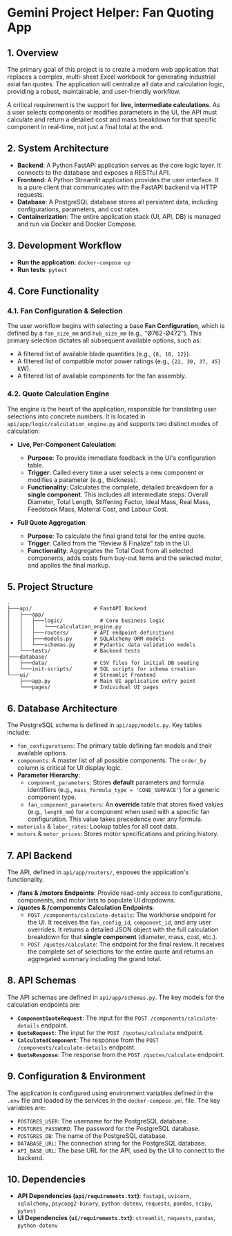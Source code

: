 # Gemini Project Helper: Fan Quoting App

## 1. Overview

The primary goal of this project is to create a modern web application that replaces a complex, multi-sheet Excel workbook for generating industrial axial fan quotes. The application will centralize all data and calculation logic, providing a robust, maintainable, and user-friendly workflow.

A critical requirement is the support for **live, intermediate calculations**. As a user selects components or modifies parameters in the UI, the API must calculate and return a detailed cost and mass breakdown for that specific component in real-time, not just a final total at the end.

## 2. System Architecture

-   **Backend**: A Python FastAPI application serves as the core logic layer. It connects to the database and exposes a RESTful API.
-   **Frontend**: A Python Streamlit application provides the user interface. It is a pure client that communicates with the FastAPI backend via HTTP requests.
-   **Database**: A PostgreSQL database stores all persistent data, including configurations, parameters, and cost rates.
-   **Containerization**: The entire application stack (UI, API, DB) is managed and run via Docker and Docker Compose.

## 3. Development Workflow

-   **Run the application**: `docker-compose up`
-   **Run tests**: `pytest`

## 4. Core Functionality

### 4.1. Fan Configuration & Selection

The user workflow begins with selecting a base **Fan Configuration**, which is defined by a `fan_size_mm` and `hub_size_mm` (e.g., "Ø762-Ø472"). This primary selection dictates all subsequent available options, such as:

-   A filtered list of available blade quantities (e.g., `{8, 10, 12}`).
-   A filtered list of compatible motor power ratings (e.g., `{22, 30, 37, 45}` kW).
-   A filtered list of available components for the fan assembly.

### 4.2. Quote Calculation Engine

The engine is the heart of the application, responsible for translating user selections into concrete numbers. It is located in `api/app/logic/calculation_engine.py` and supports two distinct modes of calculation:

-   **Live, Per-Component Calculation**: 
    -   **Purpose**: To provide immediate feedback in the UI's configuration table.
    -   **Trigger**: Called every time a user selects a new component or modifies a parameter (e.g., thickness).
    -   **Functionality**: Calculates the complete, detailed breakdown for a **single component**. This includes all intermediate steps: Overall Diameter, Total Length, Stiffening Factor, Ideal Mass, Real Mass, Feedstock Mass, Material Cost, and Labour Cost.

-   **Full Quote Aggregation**:
    -   **Purpose**: To calculate the final grand total for the entire quote.
    -   **Trigger**: Called from the "Review & Finalize" tab in the UI.
    -   **Functionality**: Aggregates the Total Cost from all selected components, adds costs from buy-out items and the selected motor, and applies the final markup.

## 5. Project Structure

```
.
├───api/                    # FastAPI Backend
│   ├───app/
│   │   ├───logic/            # Core business logic
│   │   │   └───calculation_engine.py
│   │   ├───routers/        # API endpoint definitions
│   │   ├───models.py       # SQLAlchemy ORM models
│   │   └───schemas.py      # Pydantic data validation models
│   └───tests/              # Backend tests
├───database/
│   ├───data/               # CSV files for initial DB seeding
│   └───init-scripts/       # SQL scripts for schema creation
└───ui/                     # Streamlit Frontend
    ├───app.py              # Main UI application entry point
    └───pages/              # Individual UI pages
```

## 6. Database Architecture

The PostgreSQL schema is defined in `api/app/models.py`. Key tables include:

-   `fan_configurations`: The primary table defining fan models and their available options.
-   `components`: A master list of all possible components. The `order_by` column is critical for UI display logic.
-   **Parameter Hierarchy**:
    -   `component_parameters`: Stores **default** parameters and formula identifiers (e.g., `mass_formula_type = 'CONE_SURFACE'`) for a generic component type.
    -   `fan_component_parameters`: An **override** table that stores fixed values (e.g., `length_mm`) for a component when used with a specific fan configuration. This value takes precedence over any formula.
-   `materials` & `labor_rates`: Lookup tables for all cost data.
-   `motors` & `motor_prices`: Stores motor specifications and pricing history.

## 7. API Backend

The API, defined in `api/app/routers/`, exposes the application's functionality.

-   **/fans & /motors Endpoints**: Provide read-only access to configurations, components, and motor lists to populate UI dropdowns.
-   **/quotes & /components Calculation Endpoints**:
    -   `POST /components/calculate-details`: The workhorse endpoint for the UI. It receives the `fan_config_id`, `component_id`, and any user overrides. It returns a detailed JSON object with the full calculation breakdown for that **single component** (diameter, mass, cost, etc.).
    -   `POST /quotes/calculate`: The endpoint for the final review. It receives the complete set of selections for the entire quote and returns an aggregated summary including the grand total.

## 8. API Schemas

The API schemas are defined in `api/app/schemas.py`. The key models for the calculation endpoints are:

-   **`ComponentQuoteRequest`**: The input for the `POST /components/calculate-details` endpoint.
-   **`QuoteRequest`**: The input for the `POST /quotes/calculate` endpoint.
-   **`CalculatedComponent`**: The response from the `POST /components/calculate-details` endpoint.
-   **`QuoteResponse`**: The response from the `POST /quotes/calculate` endpoint.

## 9. Configuration & Environment

The application is configured using environment variables defined in the `.env` file and loaded by the services in the `docker-compose.yml` file. The key variables are:

-   `POSTGRES_USER`: The username for the PostgreSQL database.
-   `POSTGRES_PASSWORD`: The password for the PostgreSQL database.
-   `POSTGRES_DB`: The name of the PostgreSQL database.
-   `DATABASE_URL`: The connection string for the PostgreSQL database.
-   `API_BASE_URL`: The base URL for the API, used by the UI to connect to the backend.

## 10. Dependencies

-   **API Dependencies (`api/requirements.txt`)**: `fastapi`, `uvicorn`, `sqlalchemy`, `psycopg2-binary`, `python-dotenv`, `requests`, `pandas`, `scipy`, `pytest`
-   **UI Dependencies (`ui/requirements.txt`)**: `streamlit`, `requests`, `pandas`, `python-dotenv`
